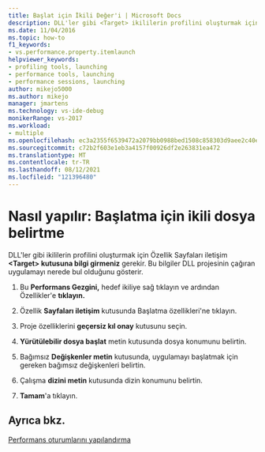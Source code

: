 ```yaml
---
title: Başlat için İkili Değer'i | Microsoft Docs
description: DLL'ler gibi <Target> ikililerin profilini oluşturmak için Özellik Sayfaları iletişim kutusuna nasıl bilgi girmeniz gerektiğini öğrenin.
ms.date: 11/04/2016
ms.topic: how-to
f1_keywords:
- vs.performance.property.itemlaunch
helpviewer_keywords:
- profiling tools, launching
- performance tools, launching
- performance sessions, launching
author: mikejo5000
ms.author: mikejo
manager: jmartens
ms.technology: vs-ide-debug
monikerRange: vs-2017
ms.workload:
- multiple
ms.openlocfilehash: ec3a2355f6539472a2079bb0988bed1508c858303d9aee2c40e86b0f49e6531b
ms.sourcegitcommit: c72b2f603e1eb3a4157f00926df2e263831ea472
ms.translationtype: MT
ms.contentlocale: tr-TR
ms.lasthandoff: 08/12/2021
ms.locfileid: "121396480"
---
```

# <a name="how-to-specify-the-binary-to-start"></a>Nasıl yapılır: Başlatma için ikili dosya belirtme

DLL'ler gibi ikililerin profilini oluşturmak için Özellik Sayfaları iletişim **\<Target> kutusuna bilgi girmeniz** gerekir. Bu bilgiler DLL projesinin çağıran uygulamayı nerede bul olduğunu gösterir.

1. Bu **Performans Gezgini,** hedef ikiliye sağ tıklayın ve ardından Özellikler'e **tıklayın.**

2. Özellik **Sayfaları iletişim** kutusunda Başlatma özellikleri'ne tıklayın. 

3. Proje özelliklerini **geçersiz kıl onay** kutusunu seçin.

4. **Yürütülebilir dosya başlat** metin kutusunda dosya konumunu belirtin.

5. Bağımsız **Değişkenler metin** kutusunda, uygulamayı başlatmak için gereken bağımsız değişkenleri belirtin.

6. Çalışma **dizini metin** kutusunda dizin konumunu belirtin.

7. **Tamam**'a tıklayın.

## <a name="see-also"></a>Ayrıca bkz.

[Performans oturumlarını yapılandırma](../profiling/configuring-performance-sessions.md)
